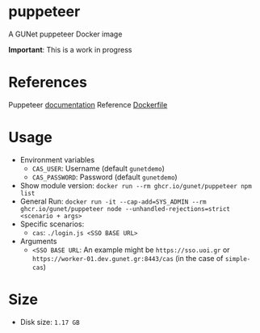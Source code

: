 # puppeteer
A GUNet puppeteer Docker image

**Important**: This is a work in progress

# References
Puppeteer [documentation](https://pptr.dev/guides/docker)
Reference [Dockerfile](https://github.com/puppeteer/puppeteer/blob/main/docker/Dockerfile)

# Usage
* Environment variables
  - `CAS_USER`: Username (default `gunetdemo`)
  - `CAS_PASSWORD`: Password (default `gunetdemo`)
* Show module version: `docker run --rm ghcr.io/gunet/puppeteer npm list`
* General Run: `docker run -it --cap-add=SYS_ADMIN --rm ghcr.io/gunet/puppeteer node --unhandled-rejections=strict <scenario + args>`
* Specific scenarios:
  - `cas`: `./login.js <SSO BASE URL>`
* Arguments
  - `<SSO BASE URL`: An example might be `https://sso.uoi.gr` or `https://worker-01.dev.gunet.gr:8443/cas` (in the case of `simple-cas`)

# Size
* Disk size: `1.17 GB`